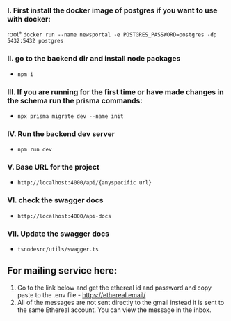 ### I. First install the docker image of postgres if you want to use with docker:

root\* `docker run --name newsportal -e POSTGRES_PASSWORD=postgres -dp 5432:5432 postgres `

### II. go to the backend dir and install node packages

- `npm i`

### III. If you are running for the first time or have made changes in the schema run the prisma commands:

- `npx prisma migrate dev --name init`

### IV. Run the backend dev server

- `npm run dev`

### V. Base URL for the project

- `http://localhost:4000/api/{anyspecific url}`

### VI. check the swagger docs

- `http://localhost:4000/api-docs`

### VII. Update the swagger docs

- `tsnodesrc/utils/swagger.ts`

## For mailing service here:

1. Go to the link below and get the ethereal id and password and copy paste to the .env file - https://ethereal.email/
2. All of the messages are not sent directly to the gmail instead it is sent to the same Ethereal account. You can view the message in the inbox.
